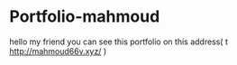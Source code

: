 # Portfolio-mahmoud
hello my friend
you can see this portfolio on this address( t http://mahmoud66v.xyz/ )
